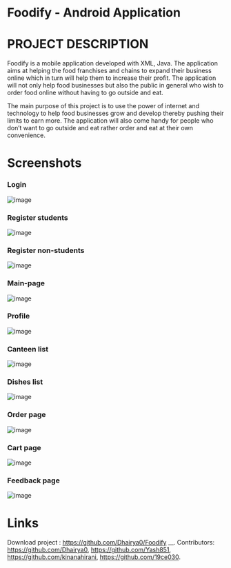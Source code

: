 # Foodify - Android Application
# PROJECT DESCRIPTION

Foodify is a mobile application developed with XML, Java. The application aims at helping the food franchises and chains to expand their business online which in turn will help them to increase their profit. The application will not only help food businesses but also the public in general who wish to order food online without having to go outside and eat. 

The main purpose of this project is to use the power of internet and technology to help food businesses grow and develop thereby pushing their limits to earn more. The application will also come handy for people who don’t want to go outside and eat rather order and eat at their own convenience.

# Screenshots
### Login
![image](https://user-images.githubusercontent.com/85548288/163666178-c836548b-cc6f-4730-a051-791222acaef7.png)
### Register students
![image](https://user-images.githubusercontent.com/85548288/163666179-9b021608-704e-4a99-89d5-0960cfbd426e.png)
### Register non-students
![image](https://user-images.githubusercontent.com/85548288/163666214-92742486-4e96-4570-8465-20c39ea8e746.png)
### Main-page
![image](https://user-images.githubusercontent.com/85548288/163666232-ece72b7e-4394-485c-8886-a66490d68cae.png)
### Profile 
![image](https://user-images.githubusercontent.com/85548288/163666236-9fb03554-e133-4825-96b7-4fae1f8c04d8.png)
### Canteen list
![image](https://user-images.githubusercontent.com/85548288/163666260-8b654012-69f7-4cdc-babe-0d6dab225710.png)
### Dishes list
![image](https://user-images.githubusercontent.com/85548288/163666275-5037b9e7-e67d-4dcb-a905-641631d7db25.png)
### Order page
![image](https://user-images.githubusercontent.com/85548288/163666276-d6cf4b31-8177-4208-baad-71dea142662c.png)
### Cart page
![image](https://user-images.githubusercontent.com/85548288/163666284-1910f05b-0e56-4cfe-ba7a-30467c047407.png)
### Feedback page
![image](https://user-images.githubusercontent.com/85548288/163666306-af5edb59-0ce6-4c05-928a-c7188794aec5.png)

# Links
Download project : https://github.com/Dhairya0/Foodify __.
Contributors: https://github.com/Dhairya0, https://github.com/Yash851, https://github.com/kinanahirani, https://github.com/19ce030.


